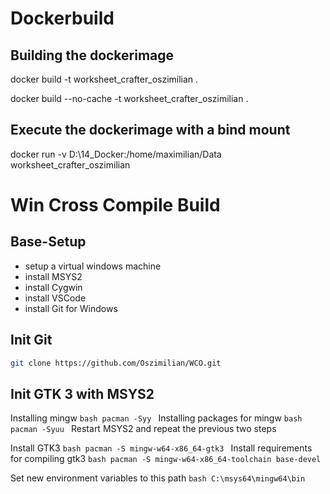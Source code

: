 # Dockerbuild #

## Building the dockerimage ##
docker build -t worksheet_crafter_oszimilian .

docker build --no-cache -t worksheet_crafter_oszimilian .

## Execute the dockerimage with a bind mount ##
docker run -v D:\14_Docker:/home/maximilian/Data worksheet_crafter_oszimilian


# Win Cross Compile Build #

## Base-Setup ##
* setup a virtual windows machine
* install MSYS2
* install Cygwin
* install VSCode
* install Git for Windows

## Init Git ##
```bash 
git clone https://github.com/Oszimilian/WCO.git
```

## Init GTK 3 with MSYS2 ##
Installing mingw
    ```bash
    pacman -Syy
    ```
Installing packages for mingw
    ```bash
    pacman -Syuu
    ```
Restart MSYS2 and repeat the previous two steps

Install GTK3
    ```bash
    pacman -S mingw-w64-x86_64-gtk3
    ```
Install requirements for compiling gtk3
    ```bash
    pacman -S mingw-w64-x86_64-toolchain base-devel
    ```

Set new environment variables to this path
    ```bash
    C:\msys64\mingw64\bin
    ```








